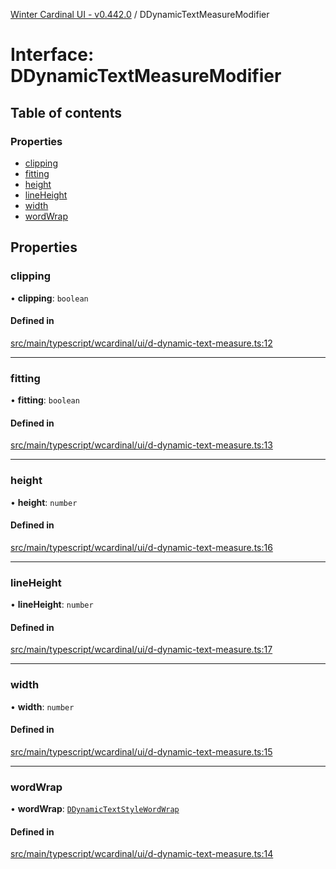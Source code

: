 [Winter Cardinal UI - v0.442.0](../index.md) / DDynamicTextMeasureModifier

# Interface: DDynamicTextMeasureModifier

## Table of contents

### Properties

- [clipping](DDynamicTextMeasureModifier.md#clipping)
- [fitting](DDynamicTextMeasureModifier.md#fitting)
- [height](DDynamicTextMeasureModifier.md#height)
- [lineHeight](DDynamicTextMeasureModifier.md#lineheight)
- [width](DDynamicTextMeasureModifier.md#width)
- [wordWrap](DDynamicTextMeasureModifier.md#wordwrap)

## Properties

### clipping

• **clipping**: `boolean`

#### Defined in

[src/main/typescript/wcardinal/ui/d-dynamic-text-measure.ts:12](https://github.com/winter-cardinal/winter-cardinal-ui/blob/v0.442.0/src/main/typescript/wcardinal/ui/d-dynamic-text-measure.ts#L12)

___

### fitting

• **fitting**: `boolean`

#### Defined in

[src/main/typescript/wcardinal/ui/d-dynamic-text-measure.ts:13](https://github.com/winter-cardinal/winter-cardinal-ui/blob/v0.442.0/src/main/typescript/wcardinal/ui/d-dynamic-text-measure.ts#L13)

___

### height

• **height**: `number`

#### Defined in

[src/main/typescript/wcardinal/ui/d-dynamic-text-measure.ts:16](https://github.com/winter-cardinal/winter-cardinal-ui/blob/v0.442.0/src/main/typescript/wcardinal/ui/d-dynamic-text-measure.ts#L16)

___

### lineHeight

• **lineHeight**: `number`

#### Defined in

[src/main/typescript/wcardinal/ui/d-dynamic-text-measure.ts:17](https://github.com/winter-cardinal/winter-cardinal-ui/blob/v0.442.0/src/main/typescript/wcardinal/ui/d-dynamic-text-measure.ts#L17)

___

### width

• **width**: `number`

#### Defined in

[src/main/typescript/wcardinal/ui/d-dynamic-text-measure.ts:15](https://github.com/winter-cardinal/winter-cardinal-ui/blob/v0.442.0/src/main/typescript/wcardinal/ui/d-dynamic-text-measure.ts#L15)

___

### wordWrap

• **wordWrap**: [`DDynamicTextStyleWordWrap`](../index.md#ddynamictextstylewordwrap)

#### Defined in

[src/main/typescript/wcardinal/ui/d-dynamic-text-measure.ts:14](https://github.com/winter-cardinal/winter-cardinal-ui/blob/v0.442.0/src/main/typescript/wcardinal/ui/d-dynamic-text-measure.ts#L14)
